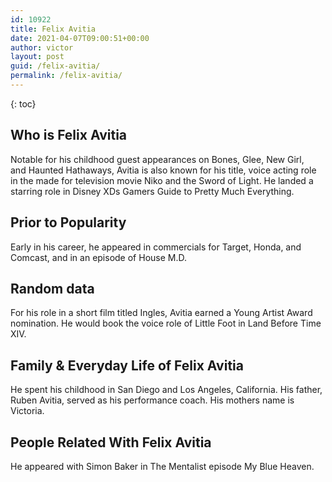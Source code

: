 ```yaml
---
id: 10922
title: Felix Avitia
date: 2021-04-07T09:00:51+00:00
author: victor
layout: post
guid: /felix-avitia/
permalink: /felix-avitia/
---
```



{: toc}


## Who is Felix Avitia



Notable for his childhood guest appearances on Bones, Glee, New Girl, and Haunted Hathaways, Avitia is also known for his title, voice acting role in the made for television movie Niko and the Sword of Light. He landed a starring role in Disney XDs Gamers Guide to Pretty Much Everything.

                
                
                
## Prior to Popularity



Early in his career, he appeared in commercials for Target, Honda, and Comcast, and in an episode of House M.D.

                
                
                
## Random data



For his role in a short film titled Ingles, Avitia earned a Young Artist Award nomination. He would book the voice role of Little Foot in Land Before Time XIV.

                
                
                
## Family & Everyday Life of Felix Avitia



He spent his childhood in San Diego and Los Angeles, California. His father, Ruben Avitia, served as his performance coach. His mothers name is Victoria.

                
                
                
## People Related With Felix Avitia



He appeared with Simon Baker in The Mentalist episode My Blue Heaven.

                
              
            
          
          
          